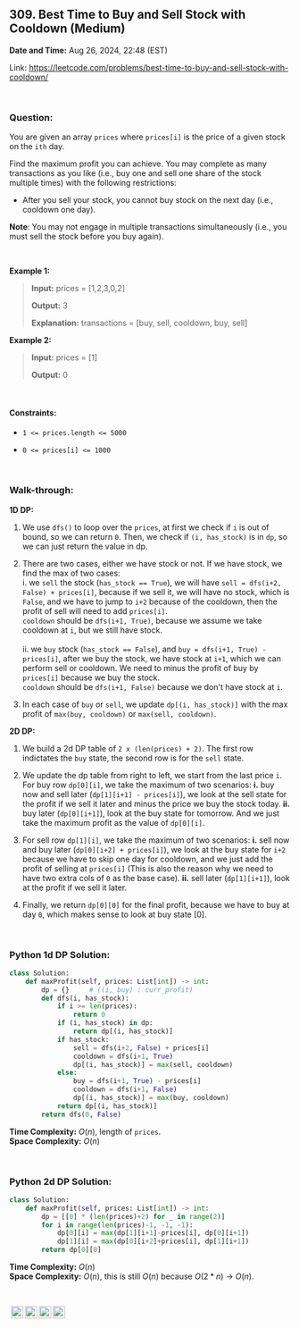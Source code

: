 ## 309. Best Time to Buy and Sell Stock with Cooldown (Medium)
**Date and Time:** Aug 26, 2024, 22:48 (EST)

Link: https://leetcode.com/problems/best-time-to-buy-and-sell-stock-with-cooldown/

<br>

### Question:
You are given an array `prices` where `prices[i]` is the price of a given stock on the `ith` day.

Find the maximum profit you can achieve. You may complete as many transactions as you like (i.e., buy one and sell one share of the stock multiple times) with the following restrictions:

* After you sell your stock, you cannot buy stock on the next day (i.e., cooldown one day).

**Note**: You may not engage in multiple transactions simultaneously (i.e., you must sell the stock before you buy again).

<br>

**Example 1:**
> **Input:** prices = [1,2,3,0,2]
> 
> **Output:** 3
>
> **Explanation:** transactions = [buy, sell, cooldown, buy, sell]

**Example 2:**
> **Input:** prices = [1]
> 
> **Output:** 0

<br>

#### Constraints:
* `1 <= prices.length <= 5000`

* `0 <= prices[i] <= 1000`

<br>

### Walk-through: 
**1D DP:**
1. We use `dfs()` to loop over the `prices`, at first we check if `i` is out of bound, so we can return `0`. Then, we check if `(i, has_stock)` is in `dp`, so we can just return the value in dp. 

2. There are two cases, either we have stock or not. If we have stock, we find the max of two cases: <br>
i. we `sell` the stock (`has_stock == True`), we will have `sell = dfs(i+2, False) + prices[i]`, because if we sell it, we will have no stock, which is `False`, and we have to jump to `i+2` because of the cooldown, then the profit of sell will need to add `prices[i]`. <br>
`cooldown` should be `dfs(i+1, True)`, because we assume we take cooldown at `i`, but we still have stock. <br> <br>
ii. we `buy` stock (`has_stock == False`), and `buy = dfs(i+1, True) - prices[i]`, after we buy the stock, we have stock at `i+1`, which we can perform sell or cooldown. We need to minus the profit of buy by `prices[i]` because we buy the stock.  <br>
`cooldown` should be `dfs(i+1, False)` because we don't have stock at `i`. 

3. In each case of `buy` or `sell`, we update `dp[(i, has_stock)]` with the max profit of `max(buy, cooldown)` or `max(sell, cooldown)`.

**2D DP:**
1. We build a 2d DP table of `2 x (len(prices) + 2)`. The first row indictates the `buy` state, the second row is for the `sell` state.

2. We update the dp table from right to left, we start from the last price `i`. For buy row `dp[0][i]`, we take the maximum of two scenarios: **i.** buy now and sell later (`dp[1][i+1] - prices[i]`), we look at the sell state for the profit if we sell it later and minus the price we buy the stock today. **ii.** buy later (`dp[0][i+1]`), look at the buy state for tomorrow. And we just take the maximum profit as the value of `dp[0][i]`.

3. For sell row `dp[1][i]`, we take the maximum of two scenarios: **i.** sell now and buy later (`dp[0][i+2] + prices[i]`), we look at the buy state for `i+2` because we have to skip one day for cooldown, and we just add the profit of selling at `prices[i]` (This is also the reason why we need to have two extra cols of `0` as the base case). **ii.** sell later (`dp[1][i+1]`), look at the profit if we sell it later.

4. Finally, we return `dp[0][0]` for the final profit, because we have to buy at day `0`, which makes sense to look at buy state [0].

<br>

### Python 1d DP Solution:
```python
class Solution:
    def maxProfit(self, prices: List[int]) -> int:
        dp = {}     # ((i, buy) : curr_profit)
        def dfs(i, has_stock):
            if i >= len(prices):
                return 0
            if (i, has_stock) in dp:
                return dp[(i, has_stock)]
            if has_stock:
                sell = dfs(i+2, False) + prices[i]
                cooldown = dfs(i+1, True)
                dp[(i, has_stock)] = max(sell, cooldown)
            else:
                buy = dfs(i+1, True) - prices[i]
                cooldown = dfs(i+1, False)
                dp[(i, has_stock)] = max(buy, cooldown)
            return dp[(i, has_stock)]
        return dfs(0, False)
```
**Time Complexity:** $O(n)$, length of `prices`. <br>
**Space Complexity:** $O(n)$

<br>

### Python 2d DP Solution:
```python
class Solution:
    def maxProfit(self, prices: List[int]) -> int:
        dp = [[0] * (len(prices)+2) for _ in range(2)]
        for i in range(len(prices)-1, -1, -1):
            dp[0][i] = max(dp[1][i+1]-prices[i], dp[0][i+1])
            dp[1][i] = max(dp[0][i+2]+prices[i], dp[1][i+1])
        return dp[0][0]
```
**Time Complexity:** $O(n)$ <br>
**Space Complexity:** $O(n)$, this is still $O(n)$ because $O(2 * n)$ -> $O(n)$.

<br>

<img style="height:22px!important;margin-left:3px;vertical-align:text-bottom;" src="https://mirrors.creativecommons.org/presskit/icons/cc.svg?ref=chooser-v1" alt="CC BY-NC-SA" title="CC BY-NC-SA"><img style="height:22px!important;margin-left:3px;vertical-align:text-bottom;" src="https://mirrors.creativecommons.org/presskit/icons/by.svg?ref=chooser-v1" alt="BY: credit must be given to the creator" title="BY: credit must be given to the creator"><img style="height:22px!important;margin-left:3px;vertical-align:text-bottom;" src="https://mirrors.creativecommons.org/presskit/icons/nc.svg?ref=chooser-v1" alt="NC: Only noncommercial uses of the work are permitted" title="NC: Only noncommercial uses of the work are permitted"><img style="height:22px!important;margin-left:3px;vertical-align:text-bottom;" src="https://mirrors.creativecommons.org/presskit/icons/sa.svg?ref=chooser-v1" alt="SA: Adaptations must be shared under the same terms" title="SA: Adaptations must be shared under the same terms">